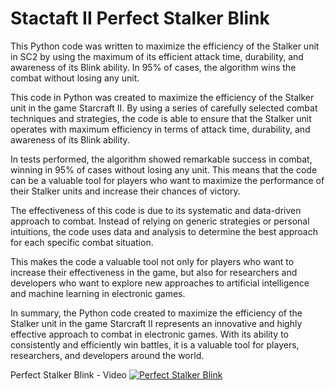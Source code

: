 # Stactaft II  Perfect Stalker Blink

This Python code was written to maximize the efficiency of the Stalker unit in SC2 by using the maximum of its efficient attack time, durability, and awareness of its Blink ability. In 95% of cases, the algorithm wins the combat without losing any unit.

This code in Python was created to maximize the efficiency of the Stalker unit in the game Starcraft II. By using a series of carefully selected combat techniques and strategies, the code is able to ensure that the Stalker unit operates with maximum efficiency in terms of attack time, durability, and awareness of its Blink ability.

In tests performed, the algorithm showed remarkable success in combat, winning in 95% of cases without losing any unit. This means that the code can be a valuable tool for players who want to maximize the performance of their Stalker units and increase their chances of victory.

The effectiveness of this code is due to its systematic and data-driven approach to combat. Instead of relying on generic strategies or personal intuitions, the code uses data and analysis to determine the best approach for each specific combat situation.

This makes the code a valuable tool not only for players who want to increase their effectiveness in the game, but also for researchers and developers who want to explore new approaches to artificial intelligence and machine learning in electronic games.

In summary, the Python code created to maximize the efficiency of the Stalker unit in the game Starcraft II represents an innovative and highly effective approach to combat in electronic games. With its ability to consistently and efficiently win battles, it is a valuable tool for players, researchers, and developers around the world.


Perfect Stalker Blink - Video
[![Perfect Stalker Blink](https://i.ytimg.com/vi/oPtMWcs1Pic/maxresdefault.jpg)]([LINK_DO_VIDEO](https://www.youtube.com/embed/oPtMWcs1Pic))

